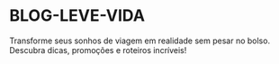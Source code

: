 # BLOG-LEVE-VIDA
Transforme seus sonhos de viagem em realidade sem pesar no bolso. Descubra dicas, promoções e roteiros incríveis!
